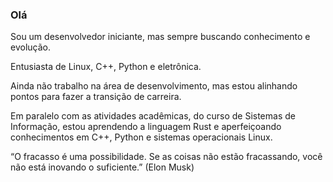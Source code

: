 ### Olá

Sou um desenvolvedor iniciante, mas sempre buscando conhecimento e evolução.

Entusiasta de Linux, C++, Python e eletrônica.

Ainda não trabalho na área de desenvolvimento, mas estou alinhando pontos para fazer a transição de carreira.

Em paralelo com as atividades acadêmicas, do curso de Sistemas de Informação, estou aprendendo a linguagem Rust e aperfeiçoando conhecimentos em C++, Python e sistemas operacionais Linux.



“O fracasso é uma possibilidade. Se as coisas não estão fracassando, você não está inovando o suficiente.” (Elon Musk)
